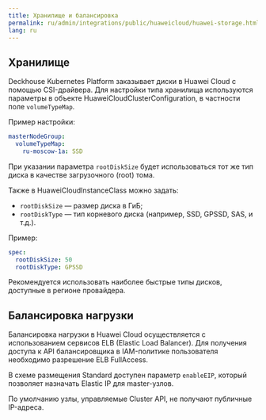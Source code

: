 ```yaml
---
title: Хранилище и балансировка
permalink: ru/admin/integrations/public/huaweicloud/huawei-storage.html
lang: ru
---
```


## Хранилище

Deckhouse Kubernetes Platform заказывает диски в Huawei Cloud с помощью CSI-драйвера. Для настройки типа хранилища используются параметры в объекте HuaweiCloudClusterConfiguration, в частности поле `volumeTypeMap`.

Пример настройки:

```yaml
masterNodeGroup:
  volumeTypeMap:
    ru-moscow-1a: SSD
```

При указании параметра `rootDiskSize` будет использоваться тот же тип диска в качестве загрузочного (root) тома.

Также в HuaweiCloudInstanceClass можно задать:

- `rootDiskSize` — размер диска в ГиБ;
- `rootDiskType` — тип корневого диска (например, SSD, GPSSD, SAS, и т.д.).

Пример:

```yaml
spec:
  rootDiskSize: 50
  rootDiskType: GPSSD
```

Рекомендуется использовать наиболее быстрые типы дисков, доступные в регионе провайдера.

## Балансировка нагрузки

Балансировка нагрузки в Huawei Cloud осуществляется с использованием сервисов ELB (Elastic Load Balancer). Для получения доступа к API балансировщика в IAM-политике пользователя необходимо разрешение ELB FullAccess.

В схеме размещения Standard доступен параметр `enableEIP`, который позволяет назначать Elastic IP для master-узлов.

По умолчанию узлы, управляемые Cluster API, не получают публичные IP-адреса.
